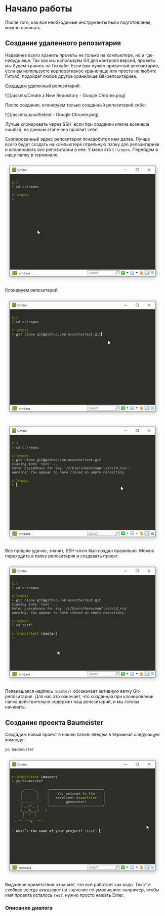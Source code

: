 # Начало работы

После того, как все необходимые инструменты были подготовлены, можно начинать.

## Создание удаленного репозитария

Надежнее всего хранить проекты не только на компьютере, но и где-нибудь еще. Так как мы используем Git для контроля версий, проекты мы будем хранить на Гитхабе. Если вам нужен приватный репозитарий, если вы используете корпоративное хранилище или просто не любите Гитхаб, подойдет любое другое хранилище Git-репозитариев.

[Создадим](https://github.com/new) удаленный репозитарий.

![](/assets/Create a New Repository - Google Chrome.png)

После создания, клонируем только созданный репозитарий себе:

![](/assets/uyouthetest - Google Chrome.png)

Лучше клонировать через SSH: если при создании ключа возникла ошибка, на данном этапе она проявит себя.

Скопированный адрес репозитария понадобится нам далее. Лучше всего будет создать на компьютере отдельную папку для репозитариев и клонировать все репозитарии в нее. У меня это `C:\repos`. Перейдем в нашу папку в терминале:

![](/assets/Cmder.png)

Клонируем репозитарий:

![](/assets/clone1.png)

![](/assets/clone2.png)

Все прошло удачно, значит, SSH-ключ был создан правильно. Можно переходить в папку репозитария и создавать проект.

![](/assets/master.png)

Появившаяся надпись `(master)` обозначает активную ветку Git-репозитария. Для нас это означает, что созданная при клонировании папка действительно содержит наш репозитарий, и мы готовы начинать.

## Создание проекта Baumeister

Создадим новый проект в нашей папке: введем в терминал следующую команду:

```bash
yo baumeister
```

![](/assets/baum.png)

Выданное приветствие означает, что все работает как надо. Текст в скобках всегда указывает на значение по умолчанию: например, чтобы имя проекта осталось `Test`, нужно просто нажать Enter.

### Описание диалога





